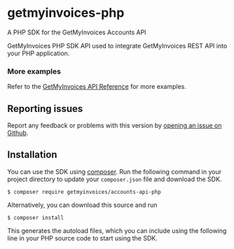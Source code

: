 # getmyinvoices-php

A PHP SDK for the GetMyInvoices Accounts API

GetMyInvoices PHP SDK API used to integrate GetMyInvoices REST API into your PHP application. 

### More examples
Refer to the [GetMyInvoices API Reference](https://api.getmyinvoices.com/accounts/v2/doc/) for more examples.

## Reporting issues
Report any feedback or problems with this version by [opening an issue on Github](http://github.com/getmyinvoices/accounts-api-php/issues).

## Installation

You can use the SDK using [composer](https://getcomposer.org/). Run the following command in your project directory to update your `composer.json` file and download the SDK.

    $ composer require getmyinvoices/accounts-api-php

Alternatively, you can download this source and run

	$ composer install
	
This generates the autoload files, which you can include using the following line in your PHP source code to start using the SDK.